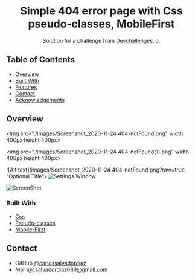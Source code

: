 <!-- Please update value in the {}  -->

<h1 align="center">Simple 404 error page with Css pseudo-classes, MobileFirst</h1>

<div align="center">
   Solution for a challenge from  <a href="http://devchallenges.io" target="_blank">Devchallenges.io</a>.
</div>

<!-- TABLE OF CONTENTS -->

## Table of Contents

- [Overview](#overview)
- [Built With](#built-with)
- [Features](#features)
- [Contact](#contact)
- [Acknowledgements](#acknowledgements)

<!-- OVERVIEW -->

## Overview

<img src="./images/Screenshot_2020-11-24 404-notFound.png" width 400px height 400px>

<img src="./images/Screenshot_2020-11-24 404-notFound(1).png" width 400px height 400px>

![Alt text](images/Screenshot_2020-11-24 404-notFound.png?raw=true "Optional Title")
![Settings Window](https://raw.github.com/carlossalvadordiaz/404-not-found/master/images/mobile.png)

![ScreenShot](https://raw.github.com/carlossalvadordiaz/404-not-found/master/images/desktop.png)




### Built With

<!-- This section should list any major frameworks that you built your project using. Here are a few examples.-->

- [Css](https://developer.mozilla.org/es/docs/Web/CSS)
- [Pseudo-classes](#)
- [Mobile-First](#)

## Contact


- GitHub [@carlossalvadordiaz](https://{github.com/carlossalvadordiaz})
- Mail [@csalvadordiaz689@gmail.com](mailto:csalvadordiaz689@gmail.com)

